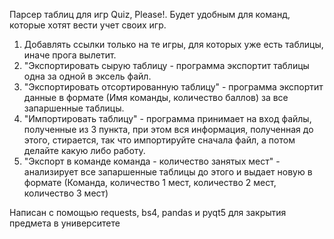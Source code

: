 Парсер таблиц для игр Quiz, Please!. Будет удобным для команд, которые хотят вести учет своих игр.
1. Добавлять ссылки только на те игры, для которых уже есть таблицы, иначе прога вылетит.
2. "Экспортировать сырую таблицу - программа экспортит таблицы одна за одной в эксель файл.
3. "Экспортировать отсортированную таблицу" - программа экспортит данные в формате (Имя команды, количество баллов) за все запаршенные таблицы. 
4. "Импортировать таблицу" - программа принимает на вход файлы, полученные из 3 пункта, при этом вся информация, полученная до этого, стирается, так что импортируйте сначала файл, а потом делайте какую либо работу.
5. "Экспорт в команде команда - количество занятых мест" - анализирует все запаршенные таблицы до этого и выдает новую в формате (Команда, количество 1 мест, количество 2 мест, количество 3 мест)

Написан с помощью requests, bs4, pandas и pyqt5 для закрытия предмета в университете
